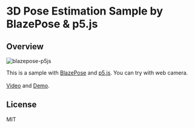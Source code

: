 # 3D Pose Estimation Sample by BlazePose & p5.js
## Overview
![blazepose-p5js](https://user-images.githubusercontent.com/9309605/138436934-799f9b5e-dad5-4528-863e-758326bb7132.png)

This is a sample with [BlazePose](https://google.github.io/mediapipe/solutions/pose.html) and [p5.js](https://p5js.org). You can try with web camera.
<br><br>
[Video](https://youtu.be/W6lq7LVdjLo) and [Demo](https://followthedarkside.github.io/3D-Pose-Estimation-Sample-by-BlazePose-p5js/).

## License
MIT
